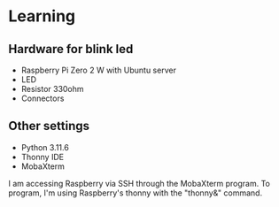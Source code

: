 # Learning

## Hardware for blink led
- Raspberry Pi Zero 2 W with Ubuntu server
- LED
- Resistor 330ohm
- Connectors

## Other settings
- Python 3.11.6
- Thonny IDE
- MobaXterm

I am accessing Raspberry via SSH through the MobaXterm program. To program, I'm using Raspberry's thonny with the "thonny&" command.


